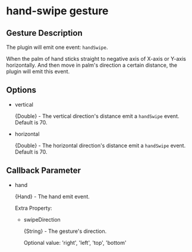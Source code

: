 # hand-swipe gesture

## Gesture Description

The plugin will emit one event: `handSwipe`.

When the palm of hand sticks straight to negative axis of X-axis or Y-axis horizontally. And then move in palm's direction a certain distance, the plugin will emit this event.

## Options

- vertical

  {Double} - The vertical direction's distance emit a `handSwipe` event. Default is 70.
  
- horizontal

  {Double} - The horizontal direction's distance emit a `handSwipe` event. Default is 70.
  
## Callback Parameter

- hand

  {Hand} - The hand emit event.
  
  Extra Property:
  
  - swipeDirection
  
    {String} - The gesture's direction.
    
    Optional value: 'right', 'left', 'top', 'bottom'
    